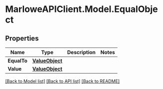 # MarloweAPIClient.Model.EqualObject

## Properties

Name | Type | Description | Notes
------------ | ------------- | ------------- | -------------
**EqualTo** | [**ValueObject**](ValueObject.md) |  | 
**Value** | [**ValueObject**](ValueObject.md) |  | 

[[Back to Model list]](../README.md#documentation-for-models) [[Back to API list]](../README.md#documentation-for-api-endpoints) [[Back to README]](../README.md)

